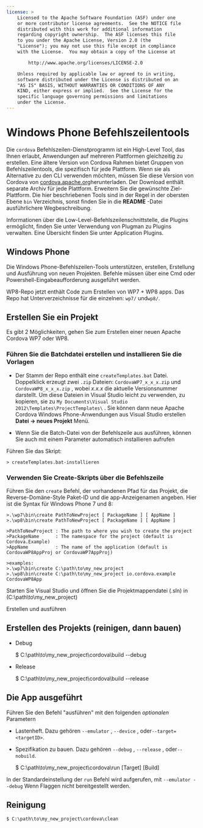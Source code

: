 ```yaml
---
license: >
    Licensed to the Apache Software Foundation (ASF) under one
    or more contributor license agreements.  See the NOTICE file
    distributed with this work for additional information
    regarding copyright ownership.  The ASF licenses this file
    to you under the Apache License, Version 2.0 (the
    "License"); you may not use this file except in compliance
    with the License.  You may obtain a copy of the License at

        http://www.apache.org/licenses/LICENSE-2.0

    Unless required by applicable law or agreed to in writing,
    software distributed under the License is distributed on an
    "AS IS" BASIS, WITHOUT WARRANTIES OR CONDITIONS OF ANY
    KIND, either express or implied.  See the License for the
    specific language governing permissions and limitations
    under the License.
---
```


# Windows Phone Befehlszeilentools

Die `cordova` Befehlszeilen-Dienstprogramm ist ein High-Level Tool, das Ihnen erlaubt, Anwendungen auf mehreren Plattformen gleichzeitig zu erstellen. Eine ältere Version von Cordova Rahmen bietet Gruppen von Befehlszeilentools, die spezifisch für jede Plattform. Wenn sie als Alternative zu den CLI verwenden möchten, müssen Sie diese Version von Cordova von [cordova.apache.org][1]herunterladen. Der Download enthält separate Archiv für jede Plattform. Erweitern Sie die gewünschte Ziel-Plattform. Die hier beschriebenen Tools sind in der Regel in der obersten Ebene `bin` Verzeichnis, sonst finden Sie in die **README** -Datei ausführlichere Wegbeschreibung.

 [1]: http://cordova.apache.org

Informationen über die Low-Level-Befehlszeilenschnittstelle, die Plugins ermöglicht, finden Sie unter Verwendung von Plugman zu Plugins verwalten. Eine Übersicht finden Sie unter Application Plugins.

## Windows Phone

Die Windows Phone-Befehlszeilen-Tools unterstützen, erstellen, Erstellung und Ausführung von neuen Projekten. Befehle müssen über eine Cmd oder Powershell-Eingabeaufforderung ausgeführt werden.

WP8-Repo jetzt enthält Code zum Erstellen von WP7 + WP8 apps. Das Repo hat Unterverzeichnisse für die einzelnen: `wp7/` und`wp8/`.

## Erstellen Sie ein Projekt

Es gibt 2 Möglichkeiten, gehen Sie zum Erstellen einer neuen Apache Cordova WP7 oder WP8.

### Führen Sie die Batchdatei erstellen und installieren Sie die Vorlagen

*   Der Stamm der Repo enthält eine `createTemplates.bat` Datei. Doppelklick erzeugt zwei `.zip` Dateien: `CordovaWP7_x_x_x.zip` und `CordovaWP8_x_x_x.zip` , wobei *x.x.x* die aktuelle Versionsnummer darstellt. Um diese Dateien in Visual Studio leicht zu verwenden, zu kopieren, sie zu `My Documents\Visual Studio
2012\Templates\ProjectTemplates\` . Sie können dann neue Apache Cordova Windows Phone-Anwendungen aus Visual Studio erstellen **Datei → neues Projekt** Menü.

*   Wenn Sie die Batch-Datei von der Befehlszeile aus ausführen, können Sie auch mit einem Parameter automatisch installieren aufrufen

Führen Sie das Skript:

    > createTemplates.bat-installieren
    

### Verwenden Sie Create-Skripts über die Befehlszeile

Führen Sie den `create` Befehl, der vorhandenen Pfad für das Projekt, die Reverse-Domäne-Style Paket-ID und die app-Anzeigenamen angeben. Hier ist die Syntax für Windows Phone 7 und 8:

    >.\wp7\bin\create PathToNewProject [ PackageName ] [ AppName ]
    >.\wp8\bin\create PathToNewProject [ PackageName ] [ AppName ]
    
    >PathToNewProject : The path to where you wish to create the project
    >PackageName      : The namespace for the project (default is Cordova.Example)
    >AppName          : The name of the application (default is CordovaWP8AppProj or CordovaWP7AppProj)
    
    >examples:
    >.\wp7\bin\create C:\path\to\my_new_project
    >.\wp8\bin\create C:\path\to\my_new_project io.cordova.example CordovaWP8App
    

Starten Sie Visual Studio und öffnen Sie die Projektmappendatei (.sln) in (C:\path\to\my\_new\_project)

Erstellen und ausführen

## Erstellen des Projekts (reinigen, dann bauen)

*   Debug
    
    $ C:\path\to\my\_new\_project\cordova\build --debug

*   Release
    
    $ C:\path\to\my\_new\_project\cordova\build --release

## Die App ausgeführt

Führen Sie den Befehl "ausführen" mit den folgenden *optionalen* Parametern

*   Lastenheft. Dazu gehören `--emulator` , `--device` , oder`--target=<targetID>`.

*   Spezifikation zu bauen. Dazu gehören `--debug` , `--release` , oder`--nobuild`.
    
    $ C:\path\to\my\_new\_project\cordova\run \[Target\] \[Build\]

In der Standardeinstellung der `run` Befehl wird aufgerufen, mit `--emulator --debug` Wenn Flaggen nicht bereitgestellt werden.

## Reinigung

    $ C:\path\to\my_new_project\cordova\clean